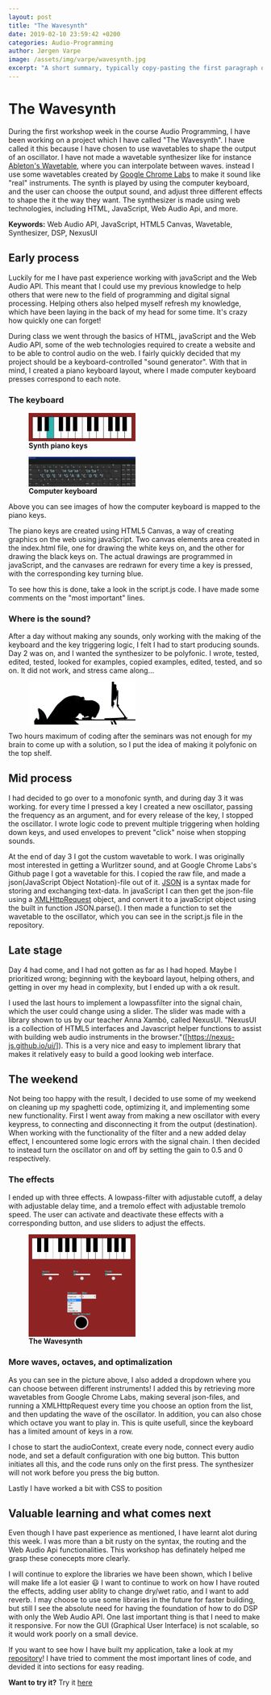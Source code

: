 ```yaml
---
layout: post
title: "The Wavesynth"
date: 2019-02-10 23:59:42 +0200
categories: Audio-Programming
author: Jørgen Varpe
image: /assets/img/varpe/wavesynth.jpg
excerpt: "A short summary, typically copy-pasting the first paragraph of the blog post."
---
```


# The Wavesynth

During the first workshop week in the course Audio Programming, I have been working on a project which I have called "The Wavesynth". I have called it this because I have chosen to use wavetables to shape the output of an oscillator. I have not made a wavetable synthesizer like for instance <a href="https://www.ableton.com/en/packs/wavetable/" target="_blank">Ableton's Wavetable</a>, where you can interpolate between waves. instead I use some wavetables created by <a href="https://github.com/GoogleChromeLabs/web-audio-samples/tree/gh-pages/samples/audio/wave-tables" target="_blank">Google Chrome Labs</a> to make it sound like "real" instruments. The synth is played by using the computer keyboard, and the user can choose the output sound, and adjust three different effects to shape the it the way they want. The synthesizer is made using web technologies, including HTML, JavaScript, Web Audio Api, and more.

__Keywords:__ Web Audio API, JavaScript, HTML5 Canvas, Wavetable, Synthesizer, DSP, NexusUI

## Early process

Luckily for me I have past experience working with javaScript and the Web Audio API. This meant that I could use my previous knowledge to help others that were new to the field of programming and digital signal processing. Helping others also helped myself refresh my knowledge, which have been laying in the back of my head for some time. It's crazy how quickly one can forget!

During class we went through the basics of HTML, javaScript and the Web Audio API, some of the web technologies required to create a website and to be able to control audio on the web. I fairly quickly decided that my project should be a keyboard-controlled "sound generator". With that in mind, I created a piano keyboard layout, where I made computer keyboard presses correspond to each note.

### The keyboard

<figure>
  <img src="/assets/img/varpe/keyboard.jpg" alt="synth piano keys" width="50%" align="middle"/>
  <figcaption><strong>Synth piano keys</strong></figcaption>
</figure>

<figure>
  <img src="/assets/img/varpe/tast.PNG" alt="computer keyboard" width="50%" align="middle"/>
  <figcaption><strong>Computer keyboard</strong></figcaption>
</figure>

Above you can see images of how the computer keyboard is mapped to the piano keys.

The piano keys are created using HTML5 Canvas, a way of creating graphics on the web using javaScript. Two canvas elements area created in the index.html file, one for drawing the white keys on, and the other for drawing the black keys on. The actual drawings are programmed in javaScript, and the canvases are redrawn for every time a key is pressed, with the corresponding key turning blue.

To see how this is done, take a look in the script.js code. I have made some comments on the "most important" lines.

### Where is the sound?

After a day without making any sounds, only working with the making of the keyboard and the key triggering logic, I felt I had to start producing sounds. Day 2 was on, and I wanted the synthesizer to be polyfonic. I wrote, tested, edited, tested, looked for examples, copied examples, edited, tested, and so on. It did not work, and stress came along...

<figure>
  <img src="/assets/img/varpe/codeStress.jpg" alt="Stressed out by code" width="50%" align="middle"/>
  <figcaption></figcaption>
</figure>

Two hours maximum of coding after the seminars was not enough for my brain to come up with a solution, so I put the idea of making it polyfonic on the top shelf.

## Mid process

I had decided to go over to a monofonic synth, and during day 3 it was working. for every time I pressed a key I created a new oscillator, passing the frequency as an argument, and for every release of the key, I stopped the oscillator. I wrote logic code to prevent multiple triggering when holding down keys, and used envelopes to prevent "click" noise when stopping sounds.

At the end of day 3 I got the custom wavetable to work. I was originally most interested in getting a Wurlitzer sound, and at Google Chrome Labs's Github page I got a wavetable for this. I copied the raw file, and made a json(JavaScript Object Notation)-file out of it. <a href="https://www.w3schools.com/js/js_json_intro.asp" target="_blank">JSON</a> is a syntax made for storing and exchanging text-data. In javaScript I can then get the json-file using a <a href="https://www.w3schools.com/xml/xml_http.asp" target="_blank">XMLHttpRequest</a> object, and convert it to a javaScript object using the built in function JSON.parse(). I then made a function to set the wavetable to the oscillator, which you can see in the script.js file in the repository.

## Late stage

Day 4 had come, and I had not gotten as far as I had hoped. Maybe I prioritized wrong; beginning with the keyboard layout, helping others, and getting in over my head in complexity, but I ended up with a ok result.

I used the last hours to implement a lowpassfilter into the signal chain, which the user could change using a slider. The slider was made with a library shown to us by our teacher Anna Xambó, called NexusUI. "NexusUI is a collection of HTML5 interfaces and Javascript helper functions to assist with building web audio instruments in the browser."([https://nexus-js.github.io/ui/]). This is a very nice and easy to implement library that makes it relatively easy to build a good looking web interface.

## The weekend

Not being too happy with the result, I decided to use some of my weekend on cleaning up my spaghetti code, optimizing it, and implementing some new functionality. First I went away from making a new oscillator with every keypress, to connecting and disconnecting it from the output (destination). When working with the functionality of the filter and a new added delay effect, I encountered some logic errors with the signal chain. I then decided to instead turn the oscillator on and off by setting the gain to 0.5 and 0 respectively.

### The effects

I ended up with three effects. A lowpass-filter with adjustable cutoff, a delay with adjustable delay time, and a tremolo effect with adjustable tremolo speed. The user can activate and deactivate these effects with a corresponding button, and use sliders to adjust the effects.

<figure>
  <img src="/assets/img/varpe/dropdown.PNG" alt="The Wavesynth" width="50%" align="middle"/>
  <figcaption><strong>The Wavesynth</strong></figcaption>
</figure>

### More waves, octaves, and optimalization

As you can see in the picture above, I also added a dropdown where you can choose between different instruments! I added this by retrieving more wavetables from Google Chrome Labs, making several json-files, and running a XMLHttpRequest every time you choose an option from the list, and then updating the wave of the oscillator. In addition, you can also chose which octave you want to play in. This is quite usefull, since the keyboard has a limited amount of keys in a row.

I chose to start the audioContext, create every node, connect every audio node, and set a default configuration with one big button. This button initiates all this, and the code runs only on the first press. The synthesizer will not work before you press the big button.

Lastly I have worked a bit with CSS to position

## Valuable learning and what comes next

Even though I have past experience as mentioned, I have learnt alot during this week. I was more than a bit rusty on the syntax, the routing and the Web Audio Api functionalities. This workshop has definately helped me grasp these conecepts more clearly.

I will continue to explore the libraries we have been shown, which I belive will make life a lot easier :smiley: I want to continue to work on how I have routed the effects, adding user ablity to change dry/wet ratio, and I want to add reverb. I may choose to use some libraries in the future for faster building, but still I see the absolute need for having the foundation of how to do DSP with only the Web Audio API. One last important thing is that I need to make it responsive. For now the GUI (Graphical User Interface) is not scalable, so it would work poorly on a small device.

If you want to see how I have built my application, take a look at my <a href="https://github.com/MeltingPlanet/miniProj" target="_blank">repository</a>! I have tried to comment the most important lines of code, and devided it into sections for easy reading.

__Want to try it?__ Try it <a href="http://folk.ntnu.no/jorgennv/miniProject/" target="_blank">here</a>
